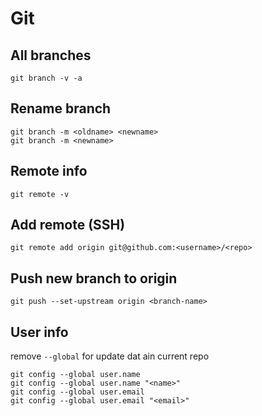 # Git

## All branches
```
git branch -v -a
```

## Rename branch
```
git branch -m <oldname> <newname>
git branch -m <newname>
```

## Remote info
```
git remote -v
```

## Add remote (SSH)
```
git remote add origin git@github.com:<username>/<repo>
```

## Push new branch to origin
```
git push --set-upstream origin <branch-name>
```

## User info
remove `--global` for update dat ain current repo
```
git config --global user.name
git config --global user.name "<name>"
git config --global user.email
git config --global user.email "<email>"
```
